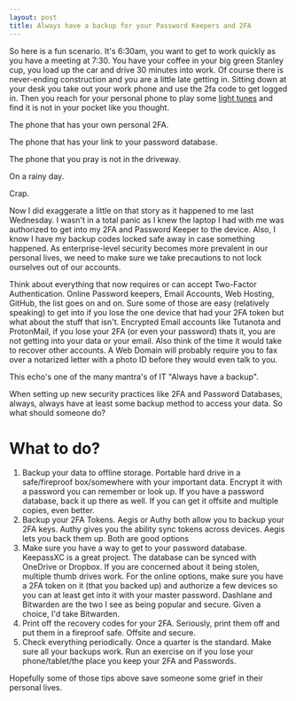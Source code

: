 ```yaml
---
layout: post
title: Always have a backup for your Password Keepers and 2FA
---
```


So here is a fun scenario.  It's 6:30am, you want to get to work quickly as you have a meeting at 7:30. 
You have your coffee in your big green Stanley cup, you load up the car and drive 30 minutes into work.
Of course there is never-ending construction and you are a little late getting in. 
Sitting down at your desk you take out your work phone and use the 2fa code to get logged in.  Then you reach for your
personal phone to play some [light tunes](https://youtu.be/_ITiwPMUzho) and find it is not in your pocket like you thought.

The phone that has your own personal 2FA. 

The phone that has your link to your password database.

The phone that you pray is not in the driveway.

On a rainy day.

Crap.

Now I did exaggerate a little on that story as it happened to me last Wednesday.  I wasn't in a total panic as I knew the laptop I had with me
was authorized to get into my 2FA and Password Keeper to the device. Also, I know I have my backup codes locked safe away in case something happened. As enterprise-level security becomes more prevalent in our personal lives,
we need to make sure we take precautions to not lock ourselves out of our accounts.  

Think about everything that now requires or can accept Two-Factor Authentication.  Online Password keepers, Email Accounts, Web Hosting, GitHub, the 
list goes on and on.  Sure some of those are easy (relatively speaking) to get into if you lose the one device that had your 2FA token but
what about the stuff that isn't.  Encrypted Email accounts like Tutanota and ProtonMail, if you lose your 2FA (or even your password) thats it, 
you are not getting into your data or your email.  Also think of the time it would take to recover other accounts.  A Web Domain will probably require
you to fax over a notarized letter with a photo ID before they would even talk to you. 

This echo's one of the many mantra's of IT "Always have a backup". 

When setting up new security practices like 2FA and Password Databases,
always, always have at least some backup method to access your data.  So what should someone do?

# What to do?

1. Backup your data to offline storage.  Portable hard drive in a safe/fireproof box/somewhere with your important data.  Encrypt it with a password you can remember or look up.  If you have a password database, back it up there as well.  If you can get it offsite and multiple copies, even better.  
2. Backup your 2FA Tokens.  Aegis or Authy both allow you to backup your 2FA keys.  Authy gives you the ability sync tokens across devices.  Aegis lets you back them up.  Both are good options
3. Make sure you have a way to get to your password database.  KeepassXC is a great project.  The database can be synced with OneDrive or Dropbox.  If you are concerned about it being stolen, multiple thumb drives work.  For the online options, make sure you have a 2FA token on it (that you backed up) and authorize a few devices so you can at least get into it with your master password. Dashlane and Bitwarden are the two I see as being popular and secure. Given a choice, I'd take Bitwarden.  
4. Print off the recovery codes for your 2FA.  Seriously, print them off and put them in a fireproof safe.  Offsite and secure.  
5. Check everything periodically.  Once a quarter is the standard.  Make sure all your backups work.  Run an exercise on if you lose your phone/tablet/the place you keep your 2FA and Passwords. 

Hopefully some of those tips above save someone some grief in their personal lives.   